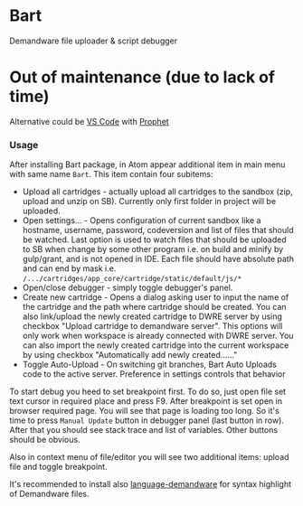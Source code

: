 
# Bart

Demandware file uploader & script debugger

# Out of maintenance (due to lack of time)
Alternative could be [VS Code](https://code.visualstudio.com/) with [Prophet](https://marketplace.visualstudio.com/items?itemName=SqrTT.prophet)

### Usage

After installing Bart package, in Atom appear additional item in main menu with same name `Bart`. This item contain four subitems:

* Upload all cartridges - actually upload all cartridges to the sandbox (zip, upload and unzip on SB). Currently only first folder in project will be uploaded.
* Open settings... - Opens configuration of current sandbox like a hostname, username, password, codeversion and list of files that should be watched. Last option is used to watch files that should be uploaded to SB when change by some other program i.e. on build and minify by gulp/grant, and  is not opened in IDE. Each file should have absolute path and can end by mask i.e. `/.../cartridges/app_core/cartridge/static/default/js/*`
* Open/close debugger - simply toggle debugger's panel.
* Create new cartridge - Opens a dialog asking user to input the name of the cartridge and the path where cartridge should be created. You can also link/upload the newly created cartridge to DWRE server by using checkbox "Upload cartridge to demandware server". This options will only work when workspace is already connected with DWRE server.
You can also import the newly created cartridge into the current workspace by using checkbox "Automatically add newly created......"
* Toggle Auto-Upload - On switching git branches, Bart Auto Uploads code to the active server. Preference in settings controls that behavior

To start debug you heed to set breakpoint first. To do so, just open file set text cursor in required place and press F9. After breakpoint is set open in browser required page. You will see that page is loading too long. So it's time to press `Manual Update` button in debugger panel (last button in row). After that you should see stack trace and list of variables.
Other buttons should be obvious.

Also in context menu of file/editor you will see two additional items: upload file and toggle breakpoint.


It's recommended to install also [language-demandware](https://atom.io/packages/language-demandware) for syntax highlight of Demandware files.
